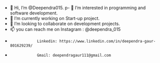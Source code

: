 - 👋 Hi, I’m @Deependra015.
p- 👀 I’m interested in programming and software development.
- 🌱 I’m currently working on Start-up project.
- 💞️ I’m looking to collaborate on development projects. 
- 📫 you can reach me on Instagram : @deependra_015
-                 Linkedin: https://www.linkedin.com/in/deependra-gaur-801629239/
-                 Gmail: deependragaur111@gmail.com
                 
<!---
Deependra015/Deependra015 is a ✨ special ✨ repository because its `README.md` (this file) appears on your GitHub profile.
You can click the Preview link to take a look at your changes.
--->
